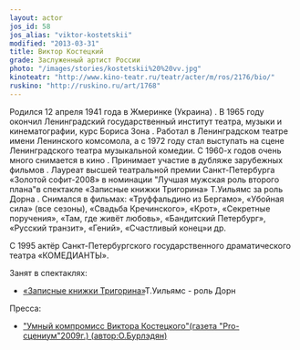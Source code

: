 ```yaml
---
layout: actor
jos_id: 58
jos_alias: "viktor-kostetskii"
modified: "2013-03-31"
title: Виктор Костецкий
grade: Заслуженный артист России
photo: "/images/stories/kostetskii%20%20vv.jpg"
kinoteatr: "http://www.kino-teatr.ru/teatr/acter/m/ros/2176/bio/"
ruskino: "http://ruskino.ru/art/1768"
---
```


Родился 12 апреля 1941 года в Жмеринке (Украина) . В 1965 году окончил Ленинградский государственный институт театра, музыки и кинематографии, курс Бориса Зона . Работал в Ленинградском театре имени Ленинского комсомола, а с 1972 году стал выступать на сцене Ленинградского театра музыкальной комедии. С 1960-х годов очень много снимается в кино . Принимает участие в дубляже зарубежных фильмов . Лауреат высшей театральной премии Санкт-Петербурга «Золотой софит-2008» в номинации "Лучшая мужская роль второго плана"в спектакле «Записные книжки Тригорина» Т.Уильямс за роль Дорна . Снимался в фильмах: «Труффальдино из Бергамо», «Убойная сила» (все сезоны), «Свадьба Кречинского», «Крот», «Секретные поручения», «Там, где живёт любовь», «Бандитский Петербург», «Русский транзит», «Гений», «Счастливый конец»и др.

С 1995 актёр Санкт-Петербургского государственного драматического театра «КОМЕДИАНТЫ».

Занят в спектаклях:

- [«Записные книжки Тригорина»](72-trigorin.html)Т.Уильямс - роль Дорн

Пресса:

- ["Умный компромисс Виктора Костецкого"(газета "Pro-сцениум"2009г.) (автор:О.Бурлэдян)](271-pressa-viktor-kostetskii.html)

